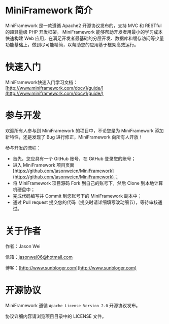 MiniFramework 简介
====================

MiniFramework 是一款遵循 Apache2 开源协议发布的，支持 MVC 和 RESTful 的超轻量级 PHP 开发框架。
MiniFramework 能够帮助开发者用最小的学习成本快速构建 Web 应用，在满足开发者最基础的分层开发、数据库和缓存访问等少量功能基础上，做到尽可能精简，以帮助您的应用基于框架高效运行。

快速入门
====================

MiniFramework快速入门学习文档：[http://www.miniframework.com/docv1/guide/](http://www.miniframework.com/docv1/guide/)

参与开发
====================

欢迎所有人参与到 MiniFramework 的项目中，不论您是为 MiniFramework 添加新特性，还是发现了 Bug 进行修正，MiniFramework 向所有人开放！

参与开发的流程：

* 首先，您应具有一个 GitHub 账号，在 GitHub 登录您的账号；
* 进入 MiniFramework 项目页面 [https://github.com/jasonweicn/MiniFramework](https://github.com/jasonweicn/MiniFramework)；
* 将 MiniFramework 项目源码 Fork 到自己的账号下，然后 Clone 到本地计算机硬盘中；
* 完成代码编写并 Commit 到您账号下的 MiniFramework 副本中；
* 通过 Pull request 提交您的代码（提交时请详细填写改动细节），等待审核通过。

关于作者
====================

作者：Jason Wei

信箱：jasonwei06@hotmail.com

博客：[http://www.sunbloger.com](http://www.sunbloger.com)

开源协议
====================

MiniFramework 遵循 `Apache License Version 2.0` 开源协议发布。

协议详细内容请浏览项目目录中的 LICENSE 文件。
